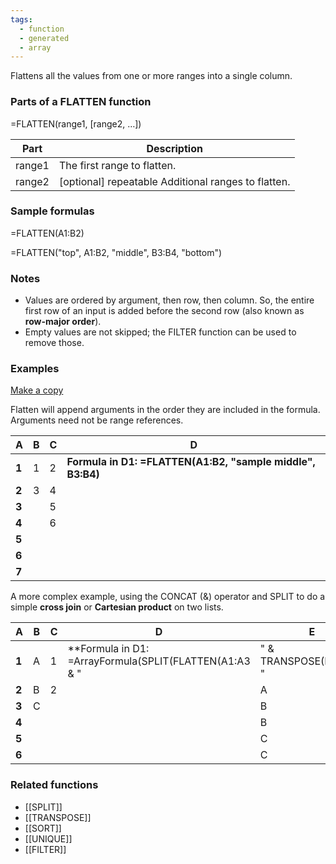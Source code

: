 ```yaml
---
tags:
  - function
  - generated
  - array
---
```


Flattens all the values from one or more ranges into a single column.

### Parts of a FLATTEN function

=FLATTEN(range1, [range2, …])

| Part | Description |
| --- | --- |
| range1 | The first range to flatten. |
| range2 | [optional] repeatable  Additional ranges to flatten. |

### Sample formulas

=FLATTEN(A1:B2)

=FLATTEN("top", A1:B2, "middle", B3:B4, "bottom")

### Notes

* Values are ordered by argument, then row, then column. So, the entire first row of an input is added before the second row (also known as **row-major order**).
* Empty values are not skipped; the FILTER function can be used to remove those.

### Examples

[Make a copy](https://docs.google.com/spreadsheets/d/1hfr9gx1BAaq5RjPc1VpSfgajJ2sWkrPxrErgPIwiBR4/copy)

Flatten will append arguments in the order they are included in the formula. Arguments need not be range references.

| A | B | C | D |
| --- | --- | --- | --- |
| **1** | 1 | 2 | **Formula in D1:**  **=FLATTEN(A1:B2, "sample middle", B3:B4)** | 1 |
| **2** | 3 | 4 |  | 2 |
| **3** |  | 5 |  | 3 |
| **4** |  | 6 |  | 4 |
| **5** |  |  |  | sample middle |
| **6** |  |  |  | 5 |
| **7** |  |  |  | 6 |

A more complex example, using the CONCAT (&) operator and SPLIT to do a simple **cross join** or **Cartesian product** on two lists.

| A | B | C | D | E |
| --- | --- | --- | --- | --- |
| **1** | A | 1 | **Formula in D1: =ArrayFormula(SPLIT(FLATTEN(A1:A3 & "|" & TRANSPOSE(B1:B2)), "|"))** | A | 1 |
| **2** | B | 2 |  | A | 2 |
| **3** | C |  |  | B | 1 |
| **4** |  |  |  | B | 2 |
| **5** |  |  |  | C | 1 |
| **6** |  |  |  | C | 2 |

### Related functions

* [[SPLIT]]
* [[TRANSPOSE]]
* [[SORT]]
* [[UNIQUE]]
* [[FILTER]]